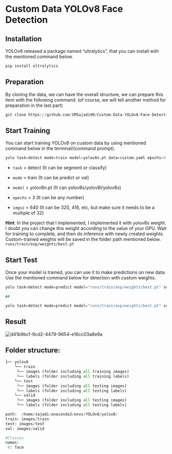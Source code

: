 # Custom Data YOLOv8 Face Detection

## Installation
YOLOv8 released a package named “ultralytics”, that you can install with the mentioned command below.
```python
pip install ultralytics
```
## Preparation
By cloning the data, we can have the overall structure, we can prepare this item with the following command: (of course, we will tell another method for preparation in the last part)
```python
git clone https://github.com/SMSajadi99/Custom-Data-YOLOv8-Face-Detection.git
```
## Start Training
You can start training YOLOv8 on custom data by using mentioned command below in the terminal/(command prompt).
```python
yolo task=detect mode=train model=yolov8n.pt data=custom.yaml epochs=3 imgsz=640
```
* `task` = detect (It can be segment or classify)

* `mode` = train (It can be predict or val)

* `model` = yolov8n.pt (It can yolov8s/yolov8l/yolov8x)

* `epochs` = 3 (It can be any number)

* `imgsz` = 640 (It can be 320, 416, etc, but make sure it needs to be a multiple of 32)

**Hint**: In the project that I implemented, I implemented it with yolov8s weight. I doubt you can change this weight according to the value of your GPU.
Wait for training to complete, and then do inference with newly created weights. Custom-trained weights will be saved in the folder path mentioned below.
```runs/train/exp/weights/best.pt```

## Start Test
Once your model is trained, you can use it to make predictions on new data. Use the mentioned command below for detection with custom weights.
```python
yolo task=detect mode=predict model="runs/train/exp/weights/best.pt" source="test.png"

or

yolo task=detect mode=predict model="runs/train/exp/weights/best.pt" source="test.mp4"
```
## Result
![d41b9bcf-9cd2-4478-9654-e16cc03a8e9a](https://github.com/SMSajadi99/Custom-Data-YOLOv8-Face-Detection/assets/69210109/f42eeca7-4d01-4d62-8da2-5af5c9f7fa11)


## Folder structure:
```python
├── yolov8
    └── train
     └── images (folder including all training images)
     └── labels (folder including all training labels)
    └── test
     └── images (folder including all testing images)
     └── labels (folder including all testing labels)
    └── valid
     └── images (folder including all testing images)
     └── labels (folder including all testing labels)
```

```python
path:  /home/sajadi/anaconda3/envs/YOLOv8/yolov8/
train: images/train
test: images/test
val: images/valid

#Classes
names:
 0: face
```
